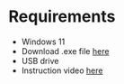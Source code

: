 # Requirements
- Windows 11
- Download .exe file [here](https://support.hp.com/ch-de/drivers/hp-t640-thin-client/29378707)
- USB drive
- Instruction video [here](https://www.youtube.com/watch?v=wVGEQkeycgE)
